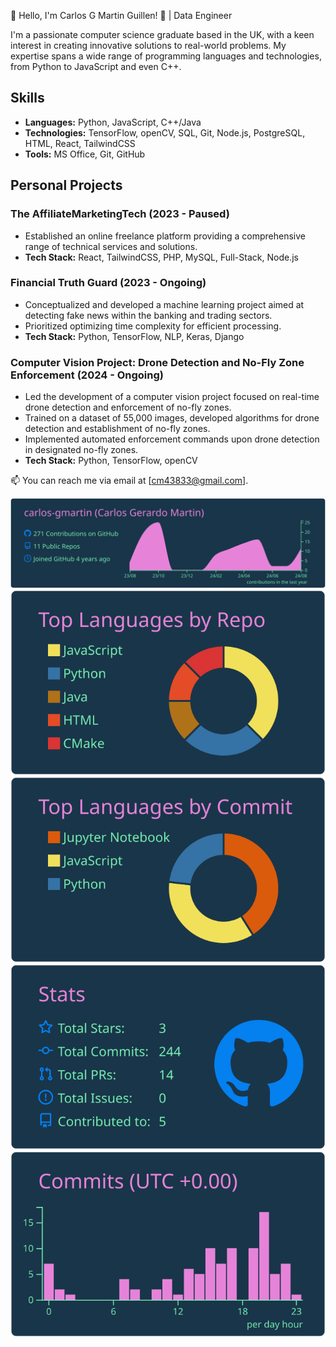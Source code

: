👋 Hello, I'm Carlos G Martin Guillen! 🚀 | Data Engineer

I'm a passionate computer science graduate based in the UK, with a keen interest in creating innovative solutions to real-world problems. My expertise spans a wide range of programming languages and technologies, from Python to JavaScript and even C++.

## Skills
- **Languages:** Python, JavaScript, C++/Java
- **Technologies:** TensorFlow, openCV, SQL, Git, Node.js, PostgreSQL, HTML, React, TailwindCSS
- **Tools:** MS Office, Git, GitHub

## Personal Projects
### The AffiliateMarketingTech (2023 - Paused)
- Established an online freelance platform providing a comprehensive range of technical services and solutions.
- **Tech Stack:** React, TailwindCSS, PHP, MySQL, Full-Stack, Node.js

### Financial Truth Guard (2023 - Ongoing)
- Conceptualized and developed a machine learning project aimed at detecting fake news within the banking and trading sectors.
- Prioritized optimizing time complexity for efficient processing.
- **Tech Stack:** Python, TensorFlow, NLP, Keras, Django

### Computer Vision Project: Drone Detection and No-Fly Zone Enforcement (2024 - Ongoing)
- Led the development of a computer vision project focused on real-time drone detection and enforcement of no-fly zones.
- Trained on a dataset of 55,000 images, developed algorithms for drone detection and establishment of no-fly zones.
- Implemented automated enforcement commands upon drone detection in designated no-fly zones.
- **Tech Stack:** Python, TensorFlow, openCV

📫 You can reach me via email at [cm43833@gmail.com].

[![](https://raw.githubusercontent.com/carlos-gmartin/carlos-gmartin/master/profile-summary-card-output/cobalt/0-profile-details.svg)](https://github.com/vn7n24fzkq/github-profile-summary-cards)
[![](https://raw.githubusercontent.com/carlos-gmartin/carlos-gmartin/master/profile-summary-card-output/cobalt/1-repos-per-language.svg)](https://github.com/vn7n24fzkq/github-profile-summary-cards) [![](https://raw.githubusercontent.com/carlos-gmartin/carlos-gmartin/master/profile-summary-card-output/cobalt/2-most-commit-language.svg)](https://github.com/vn7n24fzkq/github-profile-summary-cards)
[![](https://raw.githubusercontent.com/carlos-gmartin/carlos-gmartin/master/profile-summary-card-output/cobalt/3-stats.svg)](https://github.com/vn7n24fzkq/github-profile-summary-cards) [![](https://raw.githubusercontent.com/carlos-gmartin/carlos-gmartin/master/profile-summary-card-output/cobalt/4-productive-time.svg)](https://github.com/vn7n24fzkq/github-profile-summary-cards)
